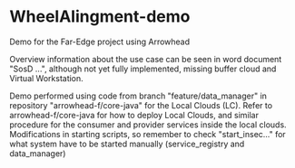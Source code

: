 # WheelAlingment-demo
Demo for the Far-Edge project using Arrowhead

Overview information about the use case can be seen in word document "SosD ...", although not yet
fully implemented, missing buffer cloud and Virtual Workstation.

Demo performed using code from branch "feature/data_manager" in repository "arrowhead-f/core-java" 
for the Local Clouds (LC). 
Refer to arrowhead-f/core-java for how to deploy Local Clouds, and similar procedure for the consumer 
and provider services inside the local clouds. Modifications in starting scripts, so remember to check 
"start_insec..." for what system have to be started manually (service_registry and data_manager)
